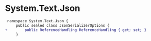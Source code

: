 # System.Text.Json

``` diff
 namespace System.Text.Json {
     public sealed class JsonSerializerOptions {
+        public ReferenceHandling ReferenceHandling { get; set; }
     }
```
